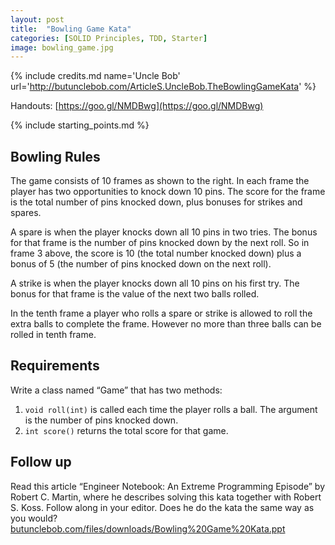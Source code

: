 ```yaml
---
layout: post
title:  "Bowling Game Kata"
categories: [SOLID Principles, TDD, Starter]
image: bowling_game.jpg
---
```


{% include credits.md name='Uncle Bob' url='http://butunclebob.com/ArticleS.UncleBob.TheBowlingGameKata' %}

Handouts: [https://goo.gl/NMDBwg](https://goo.gl/NMDBwg)

{% include starting_points.md %}

## Bowling Rules
The game consists of 10 frames as shown to the right. In each frame the player has two opportunities to knock down 10 pins. The score for the frame is the total number of pins knocked down, plus bonuses for strikes and spares.

A spare is when the player knocks down all 10 pins in two tries. The bonus for that frame is the number of pins knocked down by the next roll. So in frame 3 above, the score is 10 (the total number knocked down) plus a bonus of 5 (the number of pins knocked down on the next roll).

A strike is when the player knocks down all 10 pins on his first try. The bonus for that frame is the value of the next two balls rolled.

In the tenth frame a player who rolls a spare or strike is allowed to roll the extra balls to complete the frame. However no more than three balls can be rolled in tenth frame.

## Requirements
Write a class named “Game” that has two methods:
1.  `void roll(int)` is called each time the player rolls a ball.  The argument is the number of pins knocked down.
2.  `int score()` returns the total score for that game.

## Follow up
Read this article “Engineer Notebook: An Extreme Programming Episode” by Robert C. Martin, where he describes solving this kata together with Robert S. Koss. Follow along in your editor. Does he do the kata the same way as you would?
[butunclebob.com/files/downloads/Bowling%20Game%20Kata.ppt](http://butunclebob.com/files/downloads/Bowling%20Game%20Kata.ppt)
